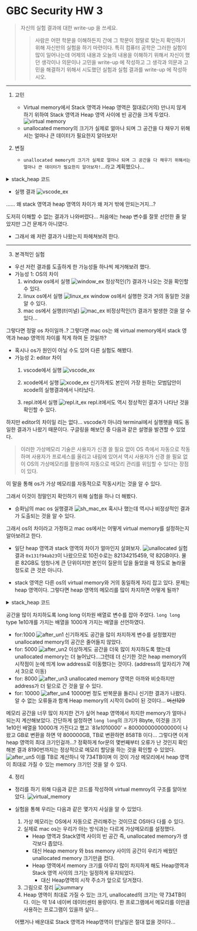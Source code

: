 # GBC Security HW 3

> 자신의 실험 결과에 대한 write-up 을 쓰세요.
>> 사람은 어떤 학문을 이해하든지 간에 그 학문이 정말로 맞는지 확인하기 위해 자신만의 실험을 하기 마련이다. 특히 컴퓨터 공학은 그러한 실험이 많이 일어나는데 어제의 내용과 오늘의 내용을 이해하기 위해서 자신이 했던 생각이나 의문이나 고민을 write-up 에 작성하고 그 생각과 의문과 고민을 해결하기 위해서 시도했던 실험과 실험 결과를 write-up 에 작성하시오.

---

1. 고민
    - Virtual memory에서 Stack 영역과 Heap 영역은 절대로(거의) 만나지 않게 하기 위하여 Stack 영역과 Heap 영역 사이에 빈 공간을 크게 두었다.
    ![virtual memory](https://camo.githubusercontent.com/c084a36a10fd735dc75966adbc9741480d43897f89a95a9e0ac7b30e0e968e09/68747470733a2f2f6e6f7465732e7368696368616f2e696f2f746c70692f6669677572655f362d312e706e67)
    - unallocated memory의 크기가 실제로 얼마나 되며 그 공간을 다 채우기 위해서는 얼마나 큰 데이터가 필요한지 알아보자!

2. 변질
    - `unallocated memory의 크기가 실제로 얼마나 되며 그 공간을 다 채우기 위해서는 얼마나 큰 데이터가 필요한지 알아보자!`...라고 계획했으나...

<details>
<summary>stack_heap 코드</summary>
<div markdown="1">

```c
#include <stdio.h>
#include <stdlib.h>

int data_variable = 7;
int bss_vairable = 0;

int main() {
    int stack_variable = 57;
    int* heap_variable = (int *)malloc(sizeof(int));

    printf("Stack memory address:\t%p\n", &stack_variable);
    printf("Heap memory address:\t%p\n", heap_variable);
    printf("bss memory address:\t%p\n", &bss_vairable);
    printf("Data memory address:\t%p\n", &data_variable);
}
```
</div>
</details>

- 실행 결과 
![vscode_ex](vscode_ex.png)

...... 왜 stack 영역과 heap 영역의 차이가 왜 저거 밖에 안되는거지...?

도저히 이해할 수 없는 결과가 나와버렸다...
처음에는 heap 변수를 잘못 선언한 줄 알았지만 그건 문제가 아니였다. 

- 그래서 왜 저런 결과가 나왔는지 파헤쳐보려 한다.

---

3. 본격적인 실험 
- 우선 저런 결과를 도출하게 한 가능성들 하나씩 제거해보려 했다. 
- 가능성 1: OS의 차이
    1. window os에서 실행 
    ![window_ex](window_ex.png)
    정상적인(?) 결과가 나오는 것을 확인할 수 있다.
    2. linux os에서 실행 
    ![linux_ex](linux_ex.png)
    window os에서 실행한 것과 거의 동일한 것을 알 수 있다.
    3. mac os에서 실행(터미널)
    ![mac_ex](mac_ex.png)
    비정상적인(?) 결과가 발생한 것을 알 수 있다...

그렇다면 정말 os 차이일까..? 그렇다면 mac os는 왜 virtual memory에서 stack 영역과 heap 영역의 차이를 적게 하여 둔 것일까?

- 혹시나 os가 원인이 아닐 수도 있어 다른 실험도 해봤다.
- 가능성 2: editor 차이
    1. vscode에서 실행
    ![vscode_ex](vscode_ex.png)

    2. xcode에서 실행 
    ![xcode_ex](xcode_ex.png)
    신기하게도 본인이 가장 원하는 모범답안이 xcode의 실행결과에서 나타났다. 

    3. repl.it에서 실행 
    ![repl.it_ex](repl.it_ex.png)
    repl.it에서도 역시 정상적인 결과가 나타난 것을  확인할 수 있다.

하지만 editor의 차이일 리는 없다... vscode가 아니라 terminal에서 실행햇을 때도 동일한 결과가 나왔기 때문이다. 구글링을 해보던 중 다음과 같은 설명을 발견할 수 있었다. 
> 이러한 가상메모리 기술은 사용자가 신경 쓸 필요 없이 OS 측에서 자동으로 작동하며 사용자가 프로세스를 올리고 내림에 있어서 역시 사용자가 신경 쓸 필요 없이 OS의 가상메모리를 활용하여 자동으로 메모리 관리를 위임할 수 있다는 장점이 있다.

이 말을 통해 os가 가상 메모리를 자동적으로 작동시키는 것을 알 수 있다.

그래서 이것이 정말인지 확인하기 위해 실험을 하나 더 해봤다. 
- 승화님의 mac os 실행결과 
![sh_mac_ex](sh_mac_ex.png)
혹시나 했는데 역시나 비정상적인 결과가 도출되는 것을 알 수 있다.

그래서 os의 차이라고 가정하고 mac os에서는 어떻게 virtual memory를 설정하는지 알아보려고 한다.

- 일단 heap 영역과 stack 영역의 차이가 얼마인지 살펴보자.
![unallocated](unallocated.png)
실험 결과 `0x131f94ab23`이 나왔으므로 10진수로는 82134215459, 약 82GB이다. 물론 82GB도 엄청나게 큰 단위이지만 본인이 질문의 답을 들었을 때 정도로 놀라울 정도로 큰 것은 아니다. 

- stack 영역은 다른 os의 virtual memory와 거의 동일하게 자리 잡고 있다. 문제는 heap 영역이다. 그렇다면 heap 영역의 메모리를 많이 차지하면 어떻게 될까? 

<details>
<summary>stack_heap 코드</summary>
<div markdown="1">

```c
#include <stdio.h>
#include <stdlib.h>

int data_variable = 7;
int bss_vairable = 0;

const int MAX = 1e10;

int main() {
    long long stack_variable = 57;
    long long** h_arr = (long long**)malloc(sizeof(long long*)*MAX);
    for(int i=0; i<1000; i++)
        h_arr[i] = (long long*)malloc(sizeof(long long)*MAX);

    long long* heap_variable = (long long *)malloc(sizeof(long long)*MAX);

    printf("Heap memory address:\t%p\n", heap_variable);
    printf("Heap memory address:\t%p\n", h_arr);
    printf("Stack memory address:\t%p\n", &stack_variable);
    printf("Unallocated memory:\t%p\n", &stack_variable-heap_variable);
}
```

</div>
</details>

공간을 많이 차지하도록 long long 이차원 배열로 변수를 잡아 주었다. `long long` type 1e10개를 가지는 배열을 1000개 가지는 배열을 선언하였다. 
- for:1000
![after_un1](after_un1.png)
신기하게도 공간을 많이 차지하게 변수를 설정했지만 unallocated memory의 공간은 줄어들지 않았다. 
- for: 5000
![after_un2](after_un2.png)
이상하게도 공간을 더욱 많이 차지하도록 했는데 unallocated memory는 더 늘어났다...그런데 더 신기한 것은 heap memory의 시작점이 눈에 띄게 low address로 이동했다는 것이다. (address의 앞자리가 7에서 3으로 이동)
- for: 8000
![after_un3](after_un3.png)
unallocated memory 영역은 아까와 비슷하지만 address가 더 밑으로 간 것을 알 수 있다.
- for: 10000
![after_un4](after_un4.png)
10000번 정도 반복문을 돌리니 신기한 결과가 나왔다. 알 수 없는 오류들과 함께 Heap memory의 시작이 0x0이 된 것이다... ~~머선129~~

메모리 공간을 너무 많이 차지한 건가 싶어 heap 영역에서 차지한 memory가 얼마나 되는지 계산해보았다. 
간단하게 설정하면 `long long`의 크기가 8byte, 이것을 크기 1e10인 배열을 10000개 가진다고 했고 `8*1e10*10000' = 800000000000000이 나왔고 GB로 변환을 하면 약 800000GB, TB로 변환하면 858TB 이다... 그렇다면 이게 heap 영역의 최대 크기인걸까...? 정확하게 for문의 몇번째부터 오류가 난 것인지 확인해본 결과 8190번까지는 정상적으로 메모리 할당을 하는 것을 확인할 수 있었다. 
![after_un5](after_un5.png)
이를 TB로 계산하니 약 734TB이며 이 것이 가상 메모리에서 heap 영역이 최대로 가질 수 있는 memory 크기인 것을 알 수 있다. 

4. 정리
- 정리를 하기 위해 다음과 같은 코드를 작성하여 virtual memroy의 구조를 알아보았다. 
![virtual_memory](virtual_memory.png)
- 실험을 통해 우리는 다음과 같은 몇가지 사실을 알 수 있었다. 
    1. 가상 메모리는 OS에서 자동으로 관리해주는 것이므로 OS마다 다를 수 있다.
    2. 실제로 mac os는 우리가 아는 방식과는 다르게 가상메모리를 설정했다. 
        - Heap 영역과 Stack영역 사이의 빈 공간 즉, unallocated memory가 생각보다 좁았다.
        - 대신 Heap memory 와 bss memory 사이의 공간이 우리가 배웠던 unallocated memory 크기만큼 컸다. 
        - Heap 영역에서 memory 크기를 아무리 많이 차지하게 해도 Heap영역과 Stack 영역 사이의 크기는 일정하게 유지되었다. 
            - 대신 Heap영역의 시작 주소가 앞으로 당겨졌다. 
    3. 그림으로 정리 
        ![summary](summary.png)
    4. Heap 영역이 최대로 가질 수 있는 크기, unallocated의 크기는 약 734TB이다. 이는 약 1/4 네이버 데이터센터 용량이다. 한 프로그램에서 메모리를 이만큼 사용하는 프로그램이 있을까 싶다...

    어쨌거나 배운대로 Stack 영역과 Heap영역이 만날일은 절대 없을 것이다...

